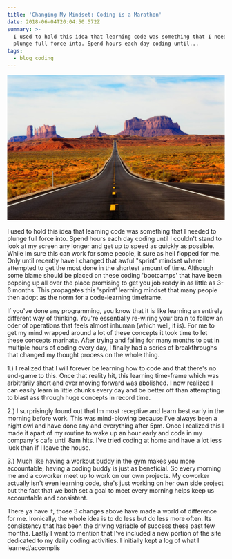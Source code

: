 ```yaml
---
title: 'Changing My Mindset: Coding is a Marathon'
date: 2018-06-04T20:04:50.572Z
summary: >-
  I used to hold this idea that learning code was something that I needed to
  plunge full force into. Spend hours each day coding until...
tags:
  - blog coding
---
```

![long_road_picture](/static/img/robert-murray-655051-unsplash-1200x800.jpg)

I used to hold this idea that learning code was something that I needed to plunge full force into. Spend hours each day coding until I couldn't stand to look at my screen any longer and get up to speed as quickly as possible. While Im sure this can work for some people, it sure as hell flopped for me. Only until recently have I changed that awful "sprint" mindset where I attempted to get the most done in the shortest amount of time. Although some blame should be placed on these coding 'bootcamps' that have been popping up all over the place promising to get you job ready in as little as 3-6 months. This propagates this 'sprint' learning mindset that many people then adopt as the norm for a code-learning timeframe.

If you've done any programming, you know that it is like learning an entirely different way of thinking. You're essentially re-wiring your brain to follow an oder of operations that feels almost inhuman (which well, it is). For me to get my mind wrapped around a lot of these concepts it took time to let these concepts marinate. After trying and failing for many months to put in multiple hours of coding every day, I finally had a series of breakthroughs that changed my thought process on the whole thing.

1.) I realized that I will forever be learning how to code and that there's no end-game to this. Once that reality hit, this learning time-frame which was arbitrarily short and ever moving forward was abolished. I now realized I can easily learn in little chunks every day and be better off than attempting to blast ass through huge concepts in record time.

2.) I surprisingly found out that Im most receptive and learn best early in the morning before work. This was mind-blowing because I've always been a night owl and have done any and everything after 5pm. Once I realized this I made it apart of my routine to wake up an hour early and code in my company's cafe until 8am hits. I've tried coding at home and have a lot less luck than if I leave the house.

3.) Much like having a workout buddy in the gym makes you more accountable, having a coding buddy is just as beneficial. So every morning me and a coworker meet up to work on our own projects. My coworker actually isn't even learning code, she's just working on her own side project but the fact that we both set a goal to meet every morning helps keep us accountable and consistent.

There ya have it, those 3 changes above have made a world of difference for me. Ironically, the whole idea is to do less but do less more often. Its consistency that has been the driving variable of success these past few months. Lastly I want to mention that I've included a new portion of the site dedicated to my daily coding activities. I initially kept a log of what I learned/accomplis
